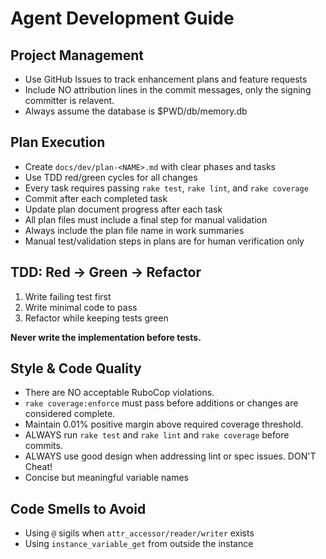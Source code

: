 # Agent Development Guide

## Project Management
- Use GitHub Issues to track enhancement plans and feature requests
- Include NO attribution lines in the commit messages, only the signing committer is relavent.
- Always assume the database is $PWD/db/memory.db

## Plan Execution
- Create `docs/dev/plan-<NAME>.md` with clear phases and tasks
- Use TDD red/green cycles for all changes
- Every task requires passing `rake test`, `rake lint`, and `rake coverage`
- Commit after each completed task
- Update plan document progress after each task
- All plan files must include a final step for manual validation
- Always include the plan file name in work summaries
- Manual test/validation steps in plans are for human verification only

## TDD: Red → Green → Refactor
1. Write failing test first
2. Write minimal code to pass
3. Refactor while keeping tests green

**Never write the implementation before tests.**

## Style & Code Quality
- There are NO acceptable RuboCop violations.
- `rake coverage:enforce` must pass before additions or changes are considered complete.
- Maintain 0.01% positive margin above required coverage threshold.
- ALWAYS run `rake test` and `rake lint` and `rake coverage` before commits.
- ALWAYS use good design when addressing lint or spec issues.  DON'T Cheat!
- Concise but meaningful variable names

## Code Smells to Avoid
- Using `@` sigils when `attr_accessor/reader/writer` exists
- Using `instance_variable_get` from outside the instance

